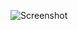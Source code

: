 ![Screenshot](https://raw.githubusercontent.com/Cryakl/Ultimate-RAT-Collection/refs/heads/main/RPGRat/Screenshot.png)
